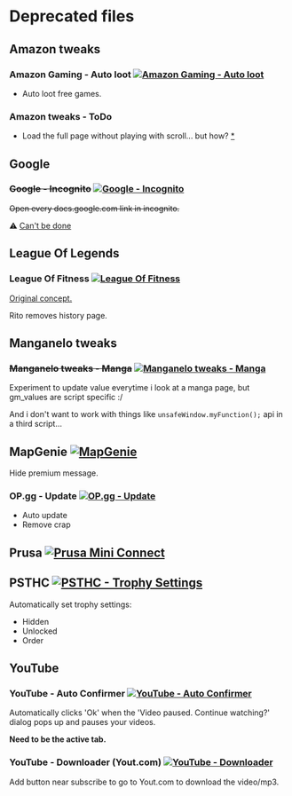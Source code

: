 # Deprecated files

## Amazon tweaks

### Amazon Gaming - Auto loot [![Amazon Gaming - Auto loot](https://img.shields.io/badge/Install-1.1-green.svg?logo=tampermonkey)](https://raw.githubusercontent.com/kevingrillet/Userscripts/main/user.js/deprecated/[AmazonGaming]%20Auto%20loot.user.js)

- Auto loot free games.

### Amazon tweaks - ToDo

- Load the full page without playing with scroll... but how? [*](https://stackoverflow.com/questions/66536837/how-can-i-fully-load-amazon-wish-list-with-javascript)

## Google

### ~~Google - Incognito~~ [![Google - Incognito](https://img.shields.io/badge/Install-0.1-black.svg?logo=tampermonkey)](https://raw.githubusercontent.com/kevingrillet/Userscripts/main/user.js/deprecated/[GoogleChrome]%20Incognito.user.js)

~~Open every docs.google.com link in incognito.~~

:warning: [Can't be done](https://developer.mozilla.org/en-US/docs/Mozilla/Add-ons/WebExtensions/API/windows/create)

## League Of Legends

### League Of Fitness [![League Of Fitness](https://img.shields.io/badge/Install-1.2-green.svg?logo=tampermonkey)](https://github.com/kevingrillet/Userscripts/raw/main/user.js/deprecated/[LoL]%20League%20Of%20Fitness.user.js)

[Original concept.](https://www.reddit.com/r/leagueoflegends/comments/1li068/league_of_fitness/)

Rito removes history page.

## Manganelo tweaks

### ~~Manganelo tweaks - Manga~~ [![Manganelo tweaks - Manga](https://img.shields.io/badge/Install-0.1-black.svg?logo=tampermonkey)](https://github.com/kevingrillet/Userscripts/raw/main/user.js/deprecated/[Manganelo]%20Tweaks%20(Manga).user.js)

Experiment to update value everytime i look at a manga page, but gm_values are script specific :/

And i don't want to work with things like `unsafeWindow.myFunction();` api in a third script...

## MapGenie [![MapGenie](https://img.shields.io/badge/Install-1.5-red.svg?logo=tampermonkey)](https://raw.githubusercontent.com/kevingrillet/Userscripts/main/user.js/deprecated/[MapGenie]%20Tweaks.user.js)

Hide premium message.

### OP.gg - Update [![OP.gg - Update](https://img.shields.io/badge/Install-1.2-red.svg?logo=tampermonkey)](https://raw.githubusercontent.com/kevingrillet/Userscripts/main/user.js/deprecated/[OP.gg]%20Update.user.js)

- Auto update
- Remove crap

## Prusa [![Prusa Mini Connect](https://img.shields.io/badge/Install-1.24-red.svg?logo=tampermonkey)](https://raw.githubusercontent.com/kevingrillet/Userscripts/main/user.js/deprecated/[PrusaMiniConnect]%20Tweaks.user.js)

## PSTHC [![PSTHC - Trophy Settings](https://img.shields.io/badge/Install-1.1-red.svg?logo=tampermonkey)](https://github.com/kevingrillet/Userscripts/raw/main/user.js/deprecated/[PSTHC]%20Trophy%20Settings.user.js)

Automatically set trophy settings:

- Hidden
- Unlocked
- Order

## YouTube

### YouTube - Auto Confirmer [![YouTube - Auto Confirmer](https://img.shields.io/badge/Install-1.3-red.svg?logo=tampermonkey)](https://github.com/kevingrillet/Userscripts/raw/main/user.js/deprecated/[YouTube]%20Auto%20Confirmer.user.js)

Automatically clicks 'Ok' when the 'Video paused. Continue watching?' dialog pops up and pauses your videos.

**Need to be the active tab.**

### YouTube - Downloader (Yout.com) [![YouTube - Downloader](https://img.shields.io/badge/Install-1.5-red.svg?logo=tampermonkey)](https://github.com/kevingrillet/Userscripts/raw/main/user.js/deprecated/[YouTube]%20Downloader.user.js)

Add button near subscribe to go to Yout.com to download the video/mp3.
